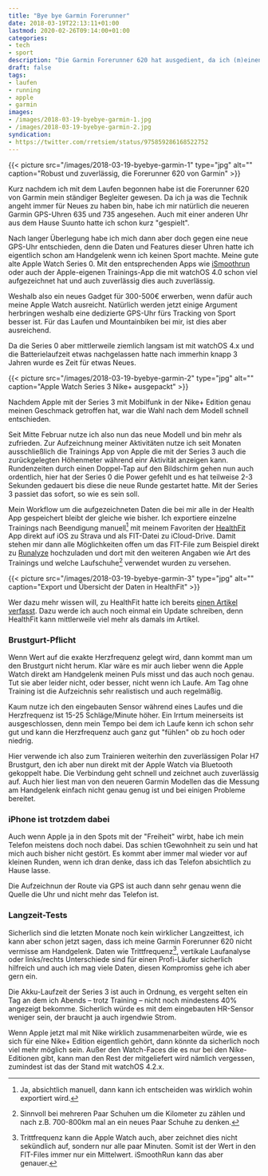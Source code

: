 ```yaml
---
title: "Bye bye Garmin Forerunner"
date: 2018-03-19T22:13:11+01:00
lastmod: 2020-02-26T09:14:00+01:00
categories:
- tech
- sport
description: "Die Garmin Forerunner 620 hat ausgedient, da ich (m)einen würdigen Nachfolger gefunden habe."
draft: false
tags:
- laufen
- running
- apple
- garmin
images:
- /images/2018-03-19-byebye-garmin-1.jpg
- /images/2018-03-19-byebye-garmin-2.jpg
syndication:
- https://twitter.com/rretsiem/status/975859286168522752
---
```




{{< picture src="/images/2018-03-19-byebye-garmin-1" type="jpg" alt="" caption="Robust und zuverlässig, die Forerunner 620 von Garmin" >}}

Kurz nachdem ich mit dem Laufen begonnen habe ist die Forerunner 620 von Garmin mein ständiger Begleiter gewesen. Da ich ja was die Technik angeht immer für Neues zu haben bin, habe ich mir natürlich die neueren Garmin GPS-Uhren 635 und 735 angesehen. Auch mit einer anderen Uhr aus dem Hause Suunto hatte ich schon kurz "gespielt".

Nach langer Überlegung habe ich mich dann aber doch gegen eine neue GPS-Uhr entschieden, denn die Daten und Features dieser Uhren hatte ich eigentlich schon am Handgelenk wenn ich keinen Sport machte. Meine gute alte Apple Watch Series 0. Mit den entsprechenden Apps wie [iSmoothrun](https://itunes.apple.com/us/app/ismoothrun/id410965399?mt=8&at=11lKjS&ct=searchlink)  oder auch der Apple-eigenen Trainings-App die mit watchOS 4.0 schon viel aufgezeichnet hat und auch zuverlässig dies auch zuverlässig.

Weshalb also ein neues Gadget für 300-500€ erwerben, wenn dafür auch meine Apple Watch ausreicht. Natürlich werden jetzt einige Argument herbringen weshalb eine dedizierte GPS-Uhr fürs Tracking von Sport besser ist. Für das Laufen und Mountainbiken bei mir, ist dies aber ausreichend.

Da die Series 0 aber mittlerweile ziemlich langsam ist mit watchOS 4.x und die Batterielaufzeit etwas nachgelassen hatte nach immerhin knapp 3 Jahren wurde es Zeit für etwas Neues.

{{< picture src="/images/2018-03-19-byebye-garmin-2" type="jpg" alt="" caption="Apple Watch Series 3 Nike+ ausgepackt" >}}

Nachdem Apple mit der Series 3 mit Mobilfunk in der Nike+ Edition genau meinen Geschmack getroffen hat, war die Wahl nach dem Modell schnell entschieden.

Seit Mitte Februar nutze ich also nun das neue Modell und bin mehr als zufrieden. Zur Aufzeichnung meiner Aktivitäten nutze ich seit Monaten ausschließlich die Trainings App von Apple die mit der Series 3 auch die zurückgelegten Höhenmeter während einr Aktivität anzeigen kann. Rundenzeiten durch einen Doppel-Tap auf den Bildschirm gehen nun auch ordentlich, hier hat der Series 0 die Power gefehlt und es hat teilweise 2-3 Sekunden gedauert bis diese die neue Runde gestartet hatte. Mit der Series 3 passiet das sofort, so wie es sein soll.

Mein Workflow um die aufgezeichneten Daten die bei mir alle in der Health App gespeichert bleibt der gleiche wie bisher. Ich exportiere einzelne Trainings nach Beendigung manuell[^1] mit meinem Favoriten der [HealthFit](https://itunes.apple.com/us/app/healthfit/id1202650514?mt=8&at=11lKjS&ct=searchlink) App direkt auf iOS zu Strava und als FIT-Datei zu iCloud-Drive. Damit stehen mir dann alle Möglichkeiten offen um das FIT-File zum Beispiel direkt zu [Runalyze](https://runalyze.com/) hochzuladen und dort mit den weiteren Angaben wie Art des Trainings und welche Laufschuhe[^2] verwendet wurden zu versehen.

{{< picture src="/images/2018-03-19-byebye-garmin-3" type="jpg" alt="" caption="Export und Übersicht der Daten in HealthFit" >}}

Wer dazu mehr wissen will, zu HealthFit hatte ich bereits [einen Artikel verfasst](https://renem.net/post/2017-11-19-healthfit-apple-watch-daten-exportieren/). Dazu werde ich auch noch einmal ein Update schreiben, denn HealthFit kann mittlerweile viel mehr als damals im Artikel.

### Brustgurt-Pflicht

Wenn Wert auf die exakte Herzfrequenz gelegt wird, dann kommt man um den Brustgurt nicht herum. Klar wäre es mir auch lieber wenn die Apple Watch direkt am Handgelenk meinen Puls misst und das auch noch genau. Tut sie aber leider nicht, oder besser, nicht wenn ich Laufe. Am Tag ohne Training ist die Aufzeichnis sehr realistisch und auch regelmäßig.

Kaum nutze ich den eingebauten Sensor während eines Laufes und die Herzfrequenz ist 15-25 Schläge/Minute höher. Ein Irrtum meinerseits ist ausgeschlossen, denn mein Tempo bei dem ich Laufe kenn ich schon sehr gut und kann die Herzfrequenz auch ganz gut "fühlen" ob zu hoch oder niedrig.

Hier verwende ich also zum Trainieren weiterhin den zuverlässigen Polar H7 Brustgurt, den ich aber nun direkt mit der Apple Watch via Bluetooth gekoppelt habe. Die Verbindung geht schnell und zeichnet auch zuverlässig auf. Auch hier liest man von den neueren Garmin Modellen das die Messung am Handgelenk einfach nicht genau genug ist und bei einigen Probleme bereitet.

### iPhone ist trotzdem dabei

Auch wenn Apple ja in den Spots mit der "Freiheit" wirbt, habe ich mein Telefon meistens doch noch dabei. Das schien tGewohnheit zu sein und hat mich auch bisher nicht gestört. Es kommt aber immer mal wieder vor auf kleinen Runden, wenn ich dran denke, dass ich das Telefon absichtlich zu Hause lasse.

Die Aufzeichnun der Route via GPS ist auch dann sehr genau wenn die Quelle die Uhr und nicht mehr das Telefon ist.

### Langzeit-Tests

Sicherlich sind die letzten Monate noch kein wirklicher Langzeittest, ich kann aber schon jetzt sagen, dass ich meine Garmin Forerunner 620 nicht vermisse am Handgelenk. Daten wie Trittfrequenz[^3], vertikale Laufanalyse oder links/rechts Unterschiede sind für einen Profi-Läufer sicherlich hilfreich und auch ich mag viele Daten, diesen Kompromiss gehe ich aber gern ein.

Die Akku-Laufzeit der Series 3 ist auch in Ordnung, es vergeht selten ein Tag an dem ich Abends – trotz Training – nicht noch mindestens 40% angezeigt bekomme. Sicherlich würde es mit dem eingebauten HR-Sensor weniger sein, der braucht ja auch irgendwie Strom.

Wenn Apple jetzt mal mit Nike wirklich zusammenarbeiten würde, wie es sich für eine Nike+ Edition eigentlich gehört, dann könnte da sicherlich noch viel mehr möglich sein. Außer den Watch-Faces die es nur bei den Nike-Editionen gibt, kann man den Rest der mitgeliefert wird nämlich vergessen, zumindest ist das der Stand mit watchOS 4.2.x.



[^1]: Ja, absichtlich manuell, dann kann ich entscheiden was wirklich wohin exportiert wird.
[^2]: Sinnvoll bei mehreren Paar Schuhen um die Kilometer zu zählen und nach z.B. 700-800km mal an ein neues Paar Schuhe zu denken.
[^3]: Trittfrequenz kann die Apple Watch auch, aber zeichnet dies nicht sekündlich auf, sondern nur alle paar Minuten. Somit ist der Wert in den FIT-Files immer nur ein Mittelwert. iSmoothRun kann das aber genauer.